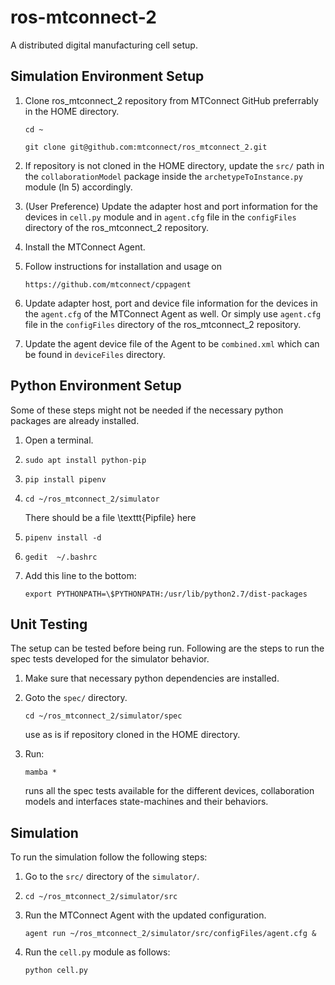 # ros-mtconnect-2

A distributed digital manufacturing cell setup.

## Simulation Environment Setup

1. Clone ros_mtconnect_2 repository from MTConnect GitHub preferrably in the HOME directory.
    
    `cd ~`
    
    `git clone git@github.com:mtconnect/ros_mtconnect_2.git`
    
2. If repository is not cloned in the HOME directory, update the `src/` path in the `collaborationModel` package inside the `archetypeToInstance.py` module (ln 5) accordingly. 
    
3. (User Preference) Update the adapter host and port information for the devices in `cell.py` module and in `agent.cfg` file in the `configFiles` directory of the ros_mtconnect_2 repository.
    
4. Install the MTConnect Agent.
    
5. Follow instructions for installation and usage on 

    `https://github.com/mtconnect/cppagent`
    
6. Update adapter host, port and device file information for the devices in the `agent.cfg` of the MTConnect Agent as well. Or simply use `agent.cfg` file in the `configFiles` directory of the ros_mtconnect_2 repository.
    
7. Update the agent device file of the Agent to be `combined.xml` which can be found in `deviceFiles` directory.


## Python Environment Setup

Some of these steps might not be needed if the necessary python packages are already installed.

1. Open a terminal.

2. `sudo apt install python-pip`

3. `pip install pipenv`

4. `cd ~/ros_mtconnect_2/simulator`

     There should be a file \texttt{Pipfile} here

5. `pipenv install -d`
    
6. `gedit  ~/.bashrc`

7. Add this line to the bottom: 

    `export PYTHONPATH=\$PYTHONPATH:/usr/lib/python2.7/dist-packages`


## Unit Testing

The setup can be tested before being run. Following are the steps to run the spec tests developed for the simulator behavior.

1. Make sure that necessary python dependencies are installed.

2. Goto the `spec/` directory.

    `cd ~/ros_mtconnect_2/simulator/spec`
    
    use as is if repository cloned in the HOME directory.

3. Run:
    
    `mamba *`
    
    runs all the spec tests available for the different devices, collaboration models and interfaces state-machines and their behaviors.
 

## Simulation

To run the simulation follow the following steps:

1. Go to the `src/` directory of the `simulator/`.

2. `cd ~/ros_mtconnect_2/simulator/src`

3. Run the MTConnect Agent with the updated configuration.
    
    `agent run ~/ros_mtconnect_2/simulator/src/configFiles/agent.cfg &`

4. Run the `cell.py` module as follows:
    
    `python cell.py`


